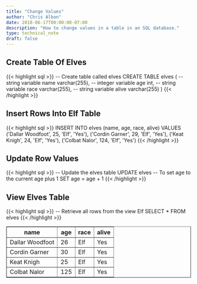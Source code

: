 ```yaml
---
title: "Change Values"
author: "Chris Albon"
date: 2018-06-17T00:00:00-07:00
description: "How to change values in a table in an SQL database."
type: technical_note
draft: false
---
```


## Create Table Of Elves

{{< highlight sql >}}
-- Create table called elves
CREATE TABLE elves (
    -- string variable
    name varchar(255),
    -- integer variable
    age int,
    -- string variable
    race varchar(255),
    -- string variable
    alive varchar(255)
)
{{< /highlight >}}

## Insert Rows Into Elf Table

{{< highlight sql >}}
INSERT INTO elves (name, age, race, alive)
VALUES ('Dallar Woodfoot', 25, 'Elf', 'Yes'),
       ('Cordin Garner', 29, 'Elf', 'Yes'),
       ('Keat Knigh', 24, 'Elf', 'Yes'),
       ('Colbat Nalor', 124, 'Elf', 'Yes')
{{< /highlight >}}

## Update Row Values

{{< highlight sql >}}
-- Update the elves table
UPDATE elves
-- To set age to the current age plus 1
SET age = age + 1
{{< /highlight >}}

## View Elves Table

{{< highlight sql >}}
-- Retrieve all rows from the view Elf
SELECT * FROM elves
{{< /highlight >}}
<table border="1" style="border-collapse:collapse">
<tr><th>name</th><th>age</th><th>race</th><th>alive</th></tr>
<tr><td>Dallar Woodfoot</td><td>26</td><td>Elf</td><td>Yes</td></tr>
<tr><td>Cordin Garner</td><td>30</td><td>Elf</td><td>Yes</td></tr>
<tr><td>Keat Knigh</td><td>25</td><td>Elf</td><td>Yes</td></tr>
<tr><td>Colbat Nalor</td><td>125</td><td>Elf</td><td>Yes</td></tr></table>